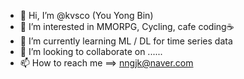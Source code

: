 - 👋 Hi, I’m @kvsco (You Yong Bin)
- 👀 I’m interested in MMORPG, Cycling, cafe coding☕️
- 🌱 I’m currently learning ML / DL for time series data
- 💞️ I’m looking to collaborate on ......
- 📫 How to reach me ==> nngjk@naver.com

<!---
kvsco/kvsco is a ✨ special ✨ repository because its `README.md` (this file) appears on your GitHub profile.
You can click the Preview link to take a look at your changes.
--->
